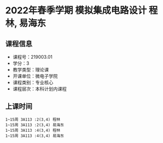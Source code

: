 # 2022年春季学期 模拟集成电路设计 程林, 易海东






## 课程信息

- 课程号：219003.01
- 学分：3
- 教学类型：理论课
- 开课单位：微电子学院
- 课程类别：专业核心
- 课程层次：本科计划内课程

## 上课时间

```
1~15周 3A113 :2(3,4) 程林
1~15周 3A113 :2(3,4) 易海东
1~15周 3A113 :4(3,4) 程林
1~15周 3A113 :4(3,4) 易海东
```

